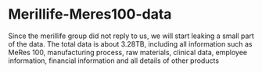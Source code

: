 # Merillife-Meres100-data

Since the merillife group did not reply to us, we will start leaking a small part of the data. The total data is about 3.28TB, including all information such as MeRes 100, manufacturing process, raw materials, clinical data, employee information, financial information and all details of other products
